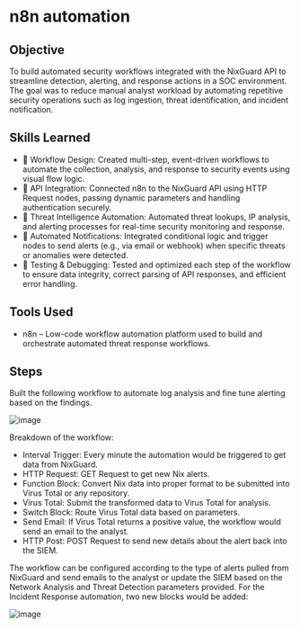 # n8n automation

## Objective

To build automated security workflows integrated with the NixGuard API to streamline detection, alerting, and response actions in a SOC environment. The goal was to reduce manual analyst workload by automating repetitive security operations such as log ingestion, threat identification, and incident notification.

## Skills Learned

- 🔄 Workflow Design: Created multi-step, event-driven workflows to automate the collection, analysis, and response to security events using visual flow logic.
- 🔗 API Integration: Connected n8n to the NixGuard API using HTTP Request nodes, passing dynamic parameters and handling authentication securely.
- 📡 Threat Intelligence Automation: Automated threat lookups, IP analysis, and alerting processes for real-time security monitoring and response.
- 🔔 Automated Notifications: Integrated conditional logic and trigger nodes to send alerts (e.g., via email or webhook) when specific threats or anomalies were detected.
- 🧪 Testing & Debugging: Tested and optimized each step of the workflow to ensure data integrity, correct parsing of API responses, and efficient error handling.

## Tools Used
- n8n – Low-code workflow automation platform used to build and orchestrate automated threat response workflows.

## Steps

Built the following workflow to automate log analysis and fine tune alerting based on the findings.

![image](https://github.com/user-attachments/assets/8f61ff30-f43c-4b61-924a-1db6400be648)

Breakdown of the workflow:
-	Interval Trigger: Every minute the automation would be triggered to get data from NixGuard.
-	HTTP Request: GET Request to get new Nix alerts.
-	Function Block: Convert Nix data into proper format to be submitted into Virus Total or any repository.
-	Virus Total: Submit the transformed data to Virus Total for analysis.
-	Switch Block: Route Virus Total data based on parameters.
-	Send Email: If Virus Total returns a positive value, the workflow would send an email to the analyst.
-	HTTP Post: POST Request to send new details about the alert back into the SIEM.

The workflow can be configured according to the type of alerts pulled from NixGuard and send emails to the analyst or update the SIEM based on the Network Analysis and Threat Detection parameters provided. For the Incident Response automation, two new blocks would be added:

![image](https://github.com/user-attachments/assets/90ca2736-f877-439b-a64d-4c88c7e4f27e)
